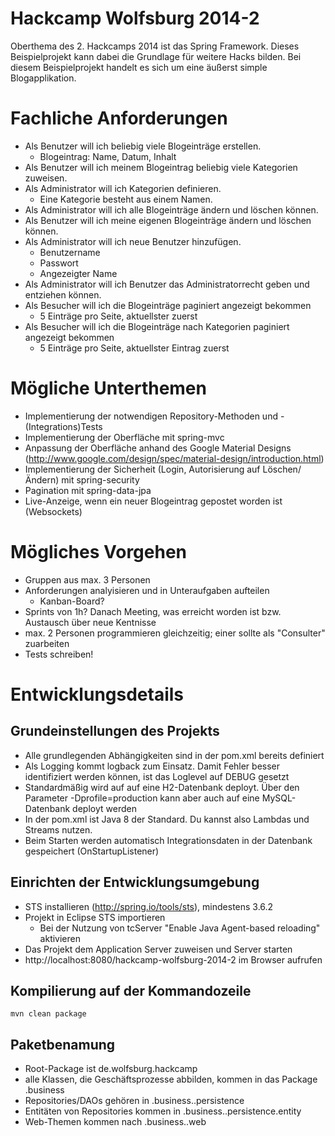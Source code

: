 Hackcamp Wolfsburg 2014-2
=========================
Oberthema des 2. Hackcamps 2014 ist das Spring Framework. Dieses Beispielprojekt kann dabei die Grundlage für weitere Hacks bilden.
Bei diesem Beispielprojekt handelt es sich um eine äußerst simple Blogapplikation.

# Fachliche Anforderungen
 - Als Benutzer will ich beliebig viele Blogeinträge erstellen.
 	- Blogeintrag: Name, Datum, Inhalt
 - Als Benutzer will ich meinem Blogeintrag beliebig viele Kategorien zuweisen.
 - Als Administrator will ich Kategorien definieren.
 	- Eine Kategorie besteht aus einem Namen.
 - Als Administrator will ich alle Blogeinträge ändern und löschen können.
 - Als Benutzer will ich meine eigenen Blogeinträge ändern und löschen können.
 - Als Administrator will ich neue Benutzer hinzufügen.
 	- Benutzername
 	- Passwort
 	- Angezeigter Name
 - Als Administrator will ich Benutzer das Administratorrecht geben und entziehen können.
 - Als Besucher will ich die Blogeinträge paginiert angezeigt bekommen
 	- 5 Einträge pro Seite, aktuellster zuerst
 - Als Besucher will ich die Blogeinträge nach Kategorien paginiert angezeigt bekommen
 	- 5 Einträge pro Seite, aktuellster Eintrag zuerst
 
# Mögliche Unterthemen
 - Implementierung der notwendigen Repository-Methoden und -(Integrations)Tests
 - Implementierung der Oberfläche mit spring-mvc
 - Anpassung der Oberfläche anhand des Google Material Designs (http://www.google.com/design/spec/material-design/introduction.html)
 - Implementierung der Sicherheit (Login, Autorisierung auf Löschen/Ändern) mit spring-security
 - Pagination mit spring-data-jpa
 - Live-Anzeige, wenn ein neuer Blogeintrag gepostet worden ist (Websockets)
 
# Mögliches Vorgehen
 - Gruppen aus max. 3 Personen
 - Anforderungen analyisieren und in Unteraufgaben aufteilen
 	- Kanban-Board?
 - Sprints von 1h? Danach Meeting, was erreicht worden ist bzw. Austausch über neue Kentnisse
 - max. 2 Personen programmieren gleichzeitig; einer sollte als "Consulter" zuarbeiten
 - Tests schreiben!

# Entwicklungsdetails
## Grundeinstellungen des Projekts
 - Alle grundlegenden Abhängigkeiten sind in der pom.xml bereits definiert
 - Als Logging kommt logback zum Einsatz. Damit Fehler besser identifiziert werden können, ist das Loglevel auf DEBUG gesetzt
 - Standardmäßig wird auf auf eine H2-Datenbank deployt. Über den Parameter -Dprofile=production kann aber auch auf eine MySQL-Datenbank deployt werden
 - In der pom.xml ist Java 8 der Standard. Du kannst also Lambdas und Streams nutzen.
 - Beim Starten werden automatisch Integrationsdaten in der Datenbank gespeichert (OnStartupListener)

## Einrichten der Entwicklungsumgebung
 - STS installieren (http://spring.io/tools/sts), mindestens 3.6.2
 - Projekt in Eclipse STS importieren
 	- Bei der Nutzung von tcServer "Enable Java Agent-based reloading" aktivieren
 - Das Projekt dem Application Server zuweisen und Server starten
 - http://localhost:8080/hackcamp-wolfsburg-2014-2 im Browser aufrufen
 
## Kompilierung auf der Kommandozeile

	mvn clean package

## Paketbenamung
- Root-Package ist de.wolfsburg.hackcamp
- alle Klassen, die Geschäftsprozesse abbilden, kommen in das Package .business
- Repositories/DAOs gehören in .business..persistence
- Entitäten von Repositories kommen in .business..persistence.entity
- Web-Themen kommen nach .business..web